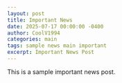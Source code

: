 ```yaml
---
layout: post
title: Important News
date: 2025-07-17 00:00:00 -0400
author: CoolV1994
categories: main
tags: sample news main important
excerpt: Important News Post
---
```


This is a sample important news post.
